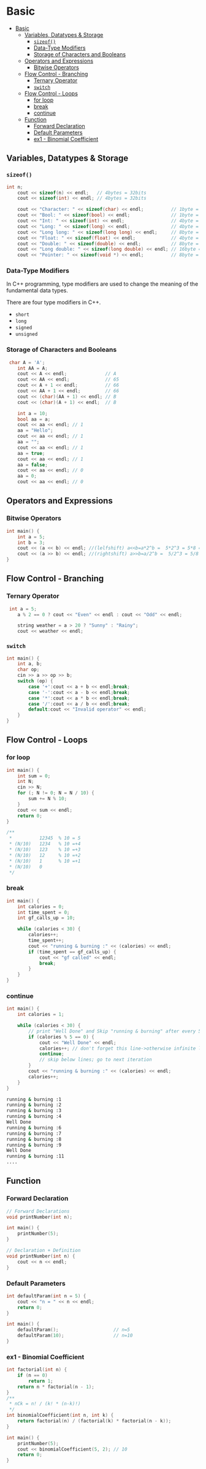 # Basic

- [Basic](#basic)
	- [Variables, Datatypes & Storage](#variables-datatypes--storage)
		- [`sizeof()`](#sizeof)
		- [Data-Type Modifiers](#data-type-modifiers)
		- [Storage of Characters and Booleans](#storage-of-characters-and-booleans)
	- [Operators and Expressions](#operators-and-expressions)
		- [Bitwise Operators](#bitwise-operators)
	- [Flow Control - Branching](#flow-control---branching)
		- [Ternary Operator](#ternary-operator)
		- [`switch`](#switch)
	- [Flow Control - Loops](#flow-control---loops)
		- [for loop](#for-loop)
		- [break](#break)
		- [continue](#continue)
	- [Function](#function)
		- [Forward Declaration](#forward-declaration)
		- [Default Parameters](#default-parameters)
		- [ex1 - Binomial Coefficient](#ex1---binomial-coefficient)

## Variables, Datatypes & Storage

### `sizeof()`

```cpp
int n;
    cout << sizeof(n) << endl;   // 4bytes = 32bits
    cout << sizeof(int) << endl; // 4bytes = 32bits

    cout << "Character: " << sizeof(char) << endl;          // 1byte = 8bit
    cout << "Bool: " << sizeof(bool) << endl;               // 1byte = 8bit
    cout << "Int: " << sizeof(int) << endl;                 // 4byte = 32bit
    cout << "Long: " << sizeof(long) << endl;               // 4byte = 32bit
    cout << "Long long: " << sizeof(long long) << endl;     // 8byte = 64bit
    cout << "Float: " << sizeof(float) << endl;             // 4byte = 32bit
    cout << "Double: " << sizeof(double) << endl;           // 8byte = 64bit
    cout << "Long double: " << sizeof(long double) << endl; // 16byte = 128bit
    cout << "Pointer: " << sizeof(void *) << endl;          // 8byte = 64bit
```

### Data-Type Modifiers

In C++ programming, type modifiers are used to change the meaning of the fundamental data types.

There are four type modifiers in C++.

- `short`
- `long`
- `signed`
- `unsigned`

### Storage of Characters and Booleans

```cpp
 char A = 'A';
    int AA = A;
    cout << A << endl;              // A
    cout << AA << endl;             // 65
    cout << A + 1 << endl;          // 66
    cout << AA + 1 << endl;         // 66
    cout << (char)(AA + 1) << endl; // B
    cout << (char)(A + 1) << endl;  // B

    int a = 10;
    bool aa = a;
    cout << aa << endl; // 1
    aa = "Hello";
    cout << aa << endl; // 1
    aa = "";
    cout << aa << endl; // 1
    aa = true;
    cout << aa << endl; // 1
    aa = false;
    cout << aa << endl; // 0
    aa = 0;
    cout << aa << endl; // 0
```

## Operators and Expressions

### Bitwise Operators

```cpp
int main() {
    int a = 5;
    int b = 3;
    cout << (a << b) << endl; //(lelfshift) a<<b=a*2^b =  5*2^3 = 5*8 = 40
    cout << (a >> b) << endl; //(rightshift) a>>b=a/2^b =  5/2^3 = 5/8 = 0
}
```

## Flow Control - Branching

### Ternary Operator

```cpp
 int a = 5;
    a % 2 == 0 ? cout << "Even" << endl : cout << "Odd" << endl;

    string weather = a > 20 ? "Sunny" : "Rainy";
    cout << weather << endl;
```

### `switch`

```cpp
int main() {
    int a, b;
    char op;
    cin >> a >> op >> b;
    switch (op) {
		case '+':cout << a + b << endl;break;
		case '-':cout << a - b << endl;break;
		case '*':cout << a * b << endl;break;
		case '/':cout << a / b << endl;break;
		default:cout << "Invalid operator" << endl;
    }
}
```

## Flow Control - Loops


### for loop

```cpp
int main() {
    int sum = 0;
    int N;
    cin >> N;
    for (; N != 0; N = N / 10) {
        sum += N % 10;
    }
    cout << sum << endl;
    return 0;
}

/**
 * 			12345  % 10 = 5
 * (N/10)	1234   % 10 =+4
 * (N/10)	123    % 10 =+3
 * (N/10)	12     % 10 =+2
 * (N/10)	1      % 10 =+1
 * (N/10)	0
 */
```

### break

```cpp
int main() {
    int calories = 0;
    int time_spent = 0;
    int gf_calls_up = 10;

    while (calories < 30) {
        calories++;
        time_spent++;
        cout << "running & burning :" << (calories) << endl;
        if (time_spent == gf_calls_up) {
            cout << "gf called" << endl;
            break;
        }
    }
}
```

### continue

```cpp
int main() {
    int calories = 1;

    while (calories < 30) {
        // print "Well Done" and Skip "running & burning" after every 5 calories
        if (calories % 5 == 0) {
            cout << "Well Done" << endl;
            calories++; // don't forget this line->otherwise infinite loop
            continue;
            // skip below lines; go to next iteration
        }
        cout << "running & burning :" << (calories) << endl;
        calories++;
    }
}
```

```bash
running & burning :1
running & burning :2
running & burning :3
running & burning :4
Well Done
running & burning :6
running & burning :7
running & burning :8
running & burning :9
Well Done
running & burning :11
....
```

## Function

### Forward Declaration

```cpp
// Forward Declarations
void printNumber(int n);

int main() {
    printNumber(5);
}

// Declaration + Definition
void printNumber(int n) {
    cout << n << endl;
}
```

### Default Parameters

```cpp
int defaultParam(int n = 5) {
    cout << "n = " << n << endl;
    return 0;
}

int main() {
    defaultParam();                    // n=5
    defaultParam(10);                  // n=10
}
```

### ex1 - Binomial Coefficient

```cpp
int factorial(int n) {
    if (n == 0)
        return 1;
    return n * factorial(n - 1);
}
/**
 * nCk = n! / (k! * (n-k)!)
 */
int binomialCoefficient(int n, int k) {
    return factorial(n) / (factorial(k) * factorial(n - k));
}

int main() {
    printNumber(5);
    cout << binomialCoefficient(5, 2); // 10
    return 0;
}
```
